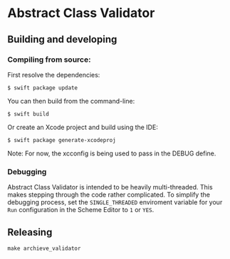 # Abstract Class Validator

## Building and developing

### Compiling from source:

First resolve the dependencies:

```
$ swift package update
```

You can then build from the command-line:

```
$ swift build
```

Or create an Xcode project and build using the IDE:

```
$ swift package generate-xcodeproj
```
Note: For now, the xcconfig is being used to pass in the DEBUG define.

### Debugging

Abstract Class Validator is intended to be heavily multi-threaded. This makes stepping through the code rather complicated. To simplify the debugging process, set the `SINGLE_THREADED` enviroment variable for your `Run` configuration in the Scheme Editor to `1` or `YES`.

## Releasing

```
make archieve_validator
```
